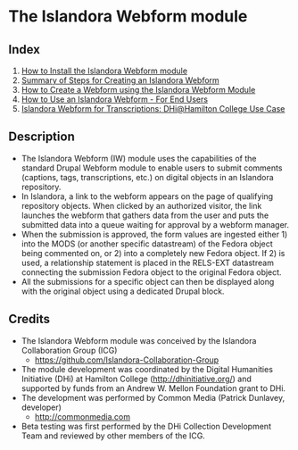 # The Islandora Webform module

## Index

1. [How to Install the Islandora Webform module](https://github.com/Islandora-Collaboration-Group/icg_information/blob/master/how_to_documentation/help_with_icg_webform_installation.md)
2. [Summary of Steps for Creating an Islandora Webform](https://github.com/Islandora-Collaboration-Group/icg_information/blob/master/how_to_documentation/help_with_icg_webform_steps.md)
3. [How to Create a Webform using the Islandora Webform Module](https://github.com/Islandora-Collaboration-Group/icg_information/blob/master/how_to_documentation/help_with_icg_webform_creation.md)
4. [How to Use an Islandora Webform - For End Users](https://github.com/Islandora-Collaboration-Group/icg_information/blob/master/how_to_documentation/help_with_icg_webform_for_users.md)
5. [Islandora Webform for Transcriptions: DHi@Hamilton College Use Case](https://github.com/Islandora-Collaboration-Group/icg_information/blob/master/how_to_documentation/help_with_icg_webform_transcriptions.md)

## Description

* The Islandora Webform (IW) module uses the capabilities of the standard Drupal Webform module to enable users to submit comments (captions, tags, transcriptions, etc.) on digital objects in an Islandora repository.
* In Islandora, a link to the webform appears on the page of qualifying repository objects. When clicked by an authorized visitor, the link launches the webform that gathers data from the user and puts the submitted data into a queue waiting for approval by a webform manager.
* When the submission is approved, the form values are ingested either 1) into the MODS (or another specific datastream) of the Fedora object being commented on, or 2) into a completely new Fedora object. If 2) is used, a relationship statement is placed in the RELS-EXT datastream connecting the submission Fedora object to the original Fedora object.
* All the submissions for a specific object can then be displayed along with the original object using a dedicated Drupal block.

## Credits

* The Islandora Webform module was conceived by the Islandora Collaboration Group (ICG)
  * https://github.com/Islandora-Collaboration-Group
* The module development was coordinated by the Digital Humanities Initiative (DHi) at Hamilton College (http://dhinitiative.org/) and supported by funds from an Andrew W. Mellon Foundation grant to DHi.
* The development was performed by Common Media (Patrick Dunlavey, developer)
  * http://commonmedia.com
* Beta testing was first performed by the DHi Collection Development Team and reviewed by other members of the ICG.
